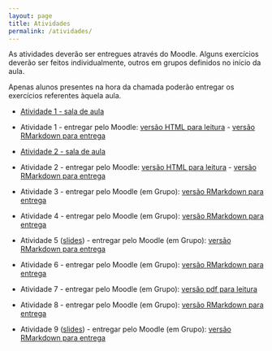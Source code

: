 ```yaml
---
layout: page
title: Atividades
permalink: /atividades/
---
```



As atividades deverão ser entregues através do Moodle. Alguns exercícios deverão ser feitos individualmente, outros em grupos definidos no início da aula. 

Apenas alunos presentes na hora da chamada poderão entregar os exercícios referentes àquela aula.


* [Atividade 1 - sala de aula](atividade01/labintro.pdf)
* Atividade 1 - entregar pelo Moodle: [versão HTML para leitura](atividade01/Ex01.html) - [versão RMarkdown para entrega](atividade01/Ex01.Rmd.zip)

* [Atividade 2 - sala de aula](atividade02/lab2.pdf)
* Atividade 2 - entregar pelo Moodle: [versão HTML para leitura](atividade02/Ex02.html) - [versão RMarkdown para entrega](atividade02/Ex02.Rmd.zip)

* Atividade 3 - entregar pelo Moodle (em Grupo): [versão RMarkdown para entrega](atividade03/Ex03.Rmd.zip)

* Atividade 4 - entregar pelo Moodle (em Grupo): [versão RMarkdown para entrega](atividade04/Ex04.Rmd.zip)

* Atividade 5 ([slides](atividade05/slides/FisherExactTest.html)) - entregar pelo Moodle (em Grupo): [versão RMarkdown para entrega](atividade05/Ex05.zip)

* Atividade 6 - entregar pelo Moodle (em Grupo): [versão RMarkdown para entrega](atividade06/Ex06.Rmd.zip)

* Atividade 7 - entregar pelo Moodle (em Grupo): [versão pdf para leitura](atividade07/Ex07.pdf)

* Atividade 8 - entregar pelo Moodle (em Grupo): [versão RMarkdown para entrega](atividade08/Ex08.Rmd.zip)

* Atividade 9 ([slides](http://me414-unicamp.github.io/aulas/slides/parte21/parte21.html#1)) - entregar pelo Moodle (em Grupo): [versão RMarkdown para entrega](atividade09/Ex09.zip)

